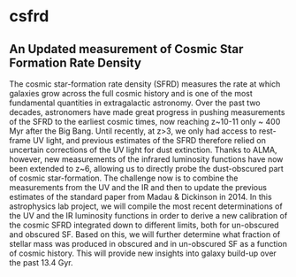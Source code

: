 # csfrd
## An Updated measurement of Cosmic Star Formation Rate Density

The cosmic star-formation rate density (SFRD) measures the rate at which galaxies grow across the full cosmic history and is one of the most fundamental quantities in extragalactic astronomy. Over the past two decades, astronomers have made great progress in pushing measurements of the SFRD to the earliest cosmic times, now reaching z\~10-11 only \~ 400 Myr after the Big Bang. Until recently, at z>3, we only had access to rest-frame UV light, and previous estimates of the SFRD therefore relied on uncertain corrections of the UV light for dust extinction. Thanks to ALMA, however, new measurements of the infrared luminosity functions have now been extended to z\~6, allowing us to directly probe the dust-obscured part of cosmic star-formation. The challenge now is to combine the measurements from the UV and the IR and then to update the previous estimates of the standard paper from Madau & Dickinson in 2014. In this astrophysics lab project, we will compile the most recent determinations of the UV and the IR luminosity functions in order to derive a new calibration of the cosmic SFRD integrated down to different limits, both for un-obscured and obscured SF. Based on this, we will further determine what fraction of stellar mass was produced in obscured and in un-obscured SF as a function of cosmic history. This will provide new insights into galaxy build-up over the past 13.4 Gyr.
